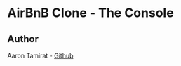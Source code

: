 # AirBnB Clone - The Console

## Author
Aaron Tamirat - [Github](https://github.com/Aarontamirat) 

